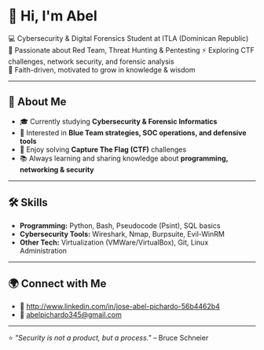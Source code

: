 # 👋 Hi, I'm Abel  

💻 Cybersecurity & Digital Forensics Student at ITLA (Dominican Republic)  
🔐 Passionate about Red Team, Threat Hunting & Pentesting 
⚡ Exploring CTF challenges, network security, and forensic analysis  
🙏 Faith-driven, motivated to grow in knowledge & wisdom  

---

## 🚀 About Me
- 🎓 Currently studying **Cybersecurity & Forensic Informatics**  
- 🔎 Interested in **Blue Team strategies, SOC operations, and defensive tools**  
- 🧩 Enjoy solving **Capture The Flag (CTF)** challenges  
- 📚 Always learning and sharing knowledge about **programming, networking & security**  

---

## 🛠️ Skills
- **Programming:** Python, Bash, Pseudocode (Psint), SQL basics  
- **Cybersecurity Tools:** Wireshark, Nmap, Burpsuite, Evil-WinRM  
- **Other Tech:** Virtualization (VMWare/VirtualBox), Git, Linux Administration  

---

## 🌍 Connect with Me
- 💼  http://www.linkedin.com/in/jose-abel-pichardo-56b4462b4
- 📧 abelpichardo345@gmail.com
---

⭐️ *"Security is not a product, but a process."* – Bruce Schneier  
